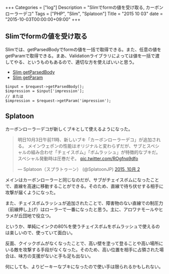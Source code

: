 +++
Categories = ["log"]
Description = "Slimでformの値を受け取る, カーボンローラーデコ"
Tags = ["PHP", "Slim", "Splatoon"]
Title = "2015 10 03"
date = "2015-10-03T00:00:00+09:00"
+++

## Slimでformの値を受け取る
Slimでは、getParsedBodyでformの値を一括で取得できる。また、任意の値をgetParamで取得できる。まあ、Validationライブラリによっては値を一括で渡してやる、というものもあるので、適切な方を使えばいいと思う。

* [Slim getParsedBody](https://github.com/slimphp/Slim/blob/3.x/Slim/Http/Request.php#L920-L959)
* [Slim getParam](https://github.com/slimphp/Slim/blob/3.x/Slim/Http/Request.php#L1023-L1047)

```
$input = $request->getParsedBody();
$impression = $input['impression'];
// または
$impression = $request->getParam('impression');
```

## Splatoon
カーボンローラーデコが新しくブキとして使えるようになった。

<blockquote class="twitter-tweet" lang="ja"><p lang="ja" dir="ltr">明日10月3日午前11時、新しいブキ「カーボンローラーデコ」が追加される。&#10;メインウェポンの性能はオリジナルと変わらずだが、サブとスペシャルの組み合わせ「チェイスボム」「ボムラッシュ」が特徴的なブキだ。&#10;スペシャル発動時は圧巻だぞ。 <a href="http://t.co/ROgfnq9dfo">pic.twitter.com/ROgfnq9dfo</a></p>&mdash; Splatoon（スプラトゥーン） (@SplatoonJP) <a href="https://twitter.com/SplatoonJP/status/649870992693587968">2015, 10月 2</a></blockquote>
<script async src="//platform.twitter.com/widgets.js" charset="utf-8"></script>

メインはカーボンローラーと同じなのだが、サブがチェイスボムになったことで、直線を高速に移動することができる。そのため、直線で待ち伏せする相手に攻撃が届くようになった。

また、チェイスボムラッシュが追加されたことで、障害物のない直線での制圧力（前線押し上げ）はローラーで一番になったと思う。主に、アロワナモールやヒラメが丘団地で役立つ。

というか、単純にインクの80%を使うチェイスボムをボムラッシュで使えるのは楽しいので、使っていて面白い。

反面、クイックボムがなくなったことで、高い壁を塗って登ることや高い場所にいる敵を攻撃する手段がなくなった。そのため、高い位置を相手に占領された場合は、味方の支援がないと手も足も出ない。

何にしても、よりピーキーなブキになったので使い手は限られるかもしれない。